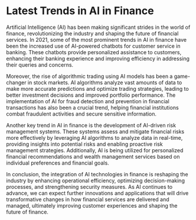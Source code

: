 # Latest Trends in AI in Finance

Artificial Intelligence (AI) has been making significant strides in the world of finance, revolutionizing the industry and shaping the future of financial services. In 2021, some of the most prominent trends in AI in finance have been the increased use of AI-powered chatbots for customer service in banking. These chatbots provide personalized assistance to customers, enhancing their banking experience and improving efficiency in addressing their queries and concerns.

Moreover, the rise of algorithmic trading using AI models has been a game-changer in stock markets. AI algorithms analyze vast amounts of data to make more accurate predictions and optimize trading strategies, leading to better investment decisions and improved portfolio performance. The implementation of AI for fraud detection and prevention in financial transactions has also been a crucial trend, helping financial institutions combat fraudulent activities and secure sensitive information.

Another key trend in AI in finance is the development of AI-driven risk management systems. These systems assess and mitigate financial risks more effectively by leveraging AI algorithms to analyze data in real-time, providing insights into potential risks and enabling proactive risk management strategies. Additionally, AI is being utilized for personalized financial recommendations and wealth management services based on individual preferences and financial goals.

In conclusion, the integration of AI technologies in finance is reshaping the industry by enhancing operational efficiency, optimizing decision-making processes, and strengthening security measures. As AI continues to advance, we can expect further innovations and applications that will drive transformative changes in how financial services are delivered and managed, ultimately improving customer experiences and shaping the future of finance.